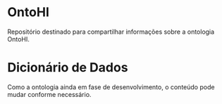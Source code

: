# OntoHI
Repositório destinado para compartilhar informações sobre a ontologia OntoHI.
# Dicionário de Dados
Como a ontologia ainda em fase de desenvolvimento, o conteúdo pode mudar conforme necessário.

